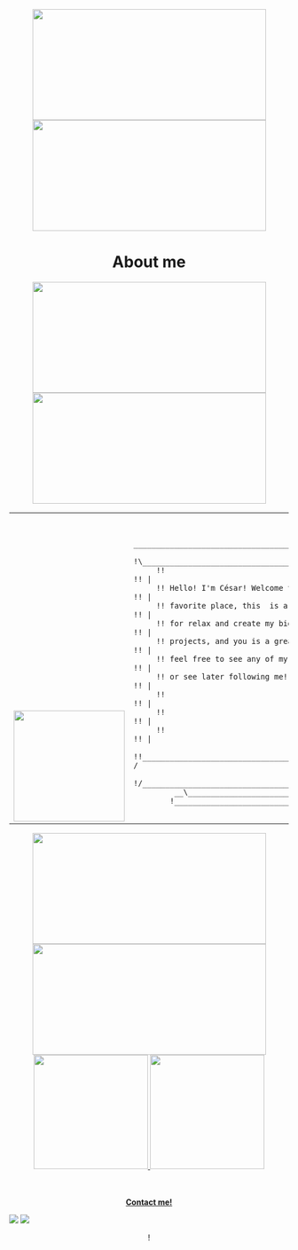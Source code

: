 
<div  align="center">
<img width='421' height="200" src="https://github.com/cesarzxk/cesarzxk/assets/43748428/2e4da1a9-99aa-42bb-a2fa-1897d5126e19"/>
<img width='421' height="200" src="https://github.com/cesarzxk/cesarzxk/assets/43748428/2e4da1a9-99aa-42bb-a2fa-1897d5126e19"/>
  <div/>

# About me
<div  align="center">
<img width='421' height="200" src="https://user-images.githubusercontent.com/43748428/218722087-667fc525-d2a4-4f55-856a-61a1b0cf7648.gif"/>
<img width='421' height="200" src="https://user-images.githubusercontent.com/43748428/218722087-667fc525-d2a4-4f55-856a-61a1b0cf7648.gif"/>
  <div/>
<table>

  <tr>
   <td valign="bottom" width='373px' align='center' styles="background-color:rgb(0, 0, 0)"> 
    <img width='200px' src='https://user-images.githubusercontent.com/43748428/164916217-4feef82e-aab7-45fe-b543-0399cc9cf8e9.gif'/>
   </td>
   <td width='473px'> 
   <pre><code> 
      ____________________________________________
     !\__________________________________________/!\
     !!                                          !! |
     !! Hello! I&#39;m César! Welcome to my           !! |
     !! favorite place, this  is a place         !! |
     !! for relax and create my biggest          !! |
     !! projects, and you is a great visit,      !! |
     !! feel free to see any of my project&#39;s      !! |
     !! or see later following me!               !! |
     !!                                          !! |
     !!                                          !! |
     !!                                          !! |
     !!__________________________________________!! /
     !/__________________________________________\!/
         __\____________________________/__/!_
        !__________________________________!/    
     </code></pre>
   </td>
  </tr>
</table>

<div  align="center">
<img width='421' height="200" src="https://user-images.githubusercontent.com/43748428/218726330-64f37053-7221-44eb-a788-1f5930c1f5df.gif"/>
<img width='421' height="200" src="https://user-images.githubusercontent.com/43748428/218726330-64f37053-7221-44eb-a788-1f5930c1f5df.gif"/>
  <div/>


 <div  align="center">
  <a href="https://github.com/cesarzxk">
  <img height="206em" src="https://github-readme-stats.vercel.app/api?username=cesarzxk&show_icons=true&theme=gruvbox&include_all_commits=true&count_private=true"/>
  <img height="206em" src="https://github-readme-stats.vercel.app/api/top-langs/?username=cesarzxk&layout=compact&langs_count=16&theme=gruvbox"/>
</div>

   
   
<br/><br/>
  <strong>Contact me!</strong>
 <p align="left">
  <a href="https://www.linkedin.com/in/cs-vargas" target="_blank" alt="LinkedIn">
    <img  src="https://img.shields.io/badge/-LinkedIn-blue?style=flat-square&logo=Linkedin&logoColor=white&link=https://www.linkedin.com/in/cs-vargas"></a>  
  <a href="mailto:cesar_vargas@id.uff.br" alt="Email">
    <img src="https://img.shields.io/badge/-Gmail-c14438?style=flat-square&logo=Gmail&logoColor=white&link=mailto:cesar_vargas@id.uff.br"></a>  
  </p>
</p>

</p>!


